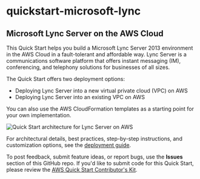 # quickstart-microsoft-lync
## Microsoft Lync Server on the AWS Cloud


This Quick Start helps you build a Microsoft Lync Server 2013 environment in the AWS Cloud in a fault-tolerant and affordable way. Lync Server is a communications software platform that offers instant messaging (IM), conferencing, and telephony solutions for businesses of all sizes.

The Quick Start offers two deployment options:

- Deploying Lync Server into a new virtual private cloud (VPC) on AWS
- Deploying Lync Server into an existing VPC on AWS

You can also use the AWS CloudFormation templates as a starting point for your own implementation.

![Quick Start architecture for Lync Server on AWS](https://d0.awsstatic.com/partner-network/QuickStart/datasheets/lync-architecture.png)

For architectural details, best practices, step-by-step instructions, and customization options, see the 
[deployment guide](https://fwd.aws/BdxPy).

To post feedback, submit feature ideas, or report bugs, use the **Issues** section of this GitHub repo.
If you'd like to submit code for this Quick Start, please review the [AWS Quick Start Contributor's Kit](https://aws-quickstart.github.io/). 
